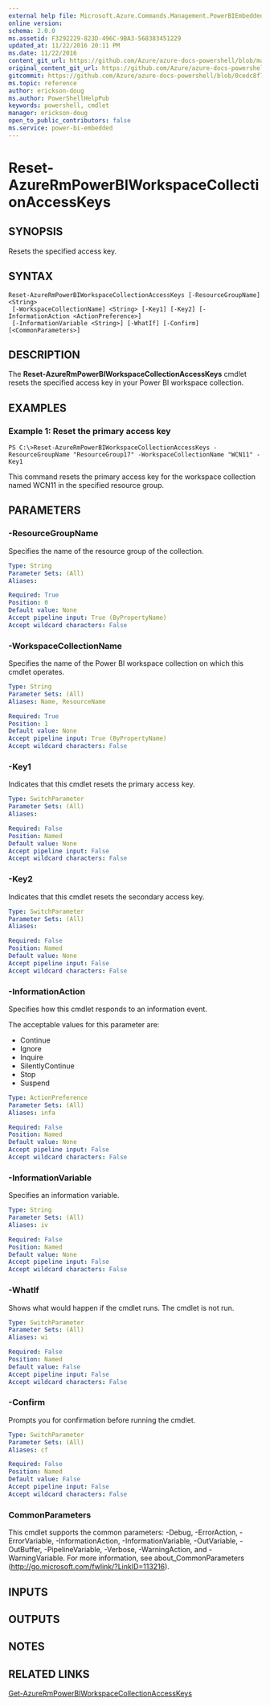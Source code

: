 ```yaml
---
external help file: Microsoft.Azure.Commands.Management.PowerBIEmbedded.dll-Help.xml
online version:
schema: 2.0.0
ms.assetid: F3292229-823D-496C-9BA3-568383451229
updated_at: 11/22/2016 20:11 PM
ms.date: 11/22/2016
content_git_url: https://github.com/Azure/azure-docs-powershell/blob/master/azureps-cmdlets-docs/ResourceManager/AzureRM.PowerBIEmbedded/v2.1.0/Reset-AzureRmPowerBIWorkspaceCollectionAccessKeys.md
original_content_git_url: https://github.com/Azure/azure-docs-powershell/blob/master/azureps-cmdlets-docs/ResourceManager/AzureRM.PowerBIEmbedded/v2.1.0/Reset-AzureRmPowerBIWorkspaceCollectionAccessKeys.md
gitcommit: https://github.com/Azure/azure-docs-powershell/blob/0cedc8f73bc96cf5ac4c69144e17b3de601fd3cc
ms.topic: reference
author: erickson-doug
ms.author: PowerShellHelpPub
keywords: powershell, cmdlet
manager: erickson-doug
open_to_public_contributors: false
ms.service: power-bi-embedded
---
```


# Reset-AzureRmPowerBIWorkspaceCollectionAccessKeys

## SYNOPSIS
Resets the specified access key.

## SYNTAX

```
Reset-AzureRmPowerBIWorkspaceCollectionAccessKeys [-ResourceGroupName] <String>
 [-WorkspaceCollectionName] <String> [-Key1] [-Key2] [-InformationAction <ActionPreference>]
 [-InformationVariable <String>] [-WhatIf] [-Confirm] [<CommonParameters>]
```

## DESCRIPTION
The **Reset-AzureRmPowerBIWorkspaceCollectionAccessKeys** cmdlet resets the specified access key in your Power BI workspace collection.

## EXAMPLES

### Example 1: Reset the primary access key
```
PS C:\>Reset-AzureRmPowerBIWorkspaceCollectionAccessKeys -ResourceGroupName "ResourceGroup17" -WorkspaceCollectionName "WCN11" -Key1
```

This command resets the primary access key for the workspace collection named WCN11 in the specified resource group.

## PARAMETERS

### -ResourceGroupName
Specifies the name of the resource group of the collection.

```yaml
Type: String
Parameter Sets: (All)
Aliases: 

Required: True
Position: 0
Default value: None
Accept pipeline input: True (ByPropertyName)
Accept wildcard characters: False
```

### -WorkspaceCollectionName
Specifies the name of the Power BI workspace collection on which this cmdlet operates.

```yaml
Type: String
Parameter Sets: (All)
Aliases: Name, ResourceName

Required: True
Position: 1
Default value: None
Accept pipeline input: True (ByPropertyName)
Accept wildcard characters: False
```

### -Key1
Indicates that this cmdlet resets the primary access key.

```yaml
Type: SwitchParameter
Parameter Sets: (All)
Aliases: 

Required: False
Position: Named
Default value: None
Accept pipeline input: False
Accept wildcard characters: False
```

### -Key2
Indicates that this cmdlet resets the secondary access key.

```yaml
Type: SwitchParameter
Parameter Sets: (All)
Aliases: 

Required: False
Position: Named
Default value: None
Accept pipeline input: False
Accept wildcard characters: False
```

### -InformationAction
Specifies how this cmdlet responds to an information event.

The acceptable values for this parameter are:

- Continue
- Ignore
- Inquire
- SilentlyContinue
- Stop
- Suspend

```yaml
Type: ActionPreference
Parameter Sets: (All)
Aliases: infa

Required: False
Position: Named
Default value: None
Accept pipeline input: False
Accept wildcard characters: False
```

### -InformationVariable
Specifies an information variable.

```yaml
Type: String
Parameter Sets: (All)
Aliases: iv

Required: False
Position: Named
Default value: None
Accept pipeline input: False
Accept wildcard characters: False
```

### -WhatIf
Shows what would happen if the cmdlet runs.
The cmdlet is not run.

```yaml
Type: SwitchParameter
Parameter Sets: (All)
Aliases: wi

Required: False
Position: Named
Default value: False
Accept pipeline input: False
Accept wildcard characters: False
```

### -Confirm
Prompts you for confirmation before running the cmdlet.

```yaml
Type: SwitchParameter
Parameter Sets: (All)
Aliases: cf

Required: False
Position: Named
Default value: False
Accept pipeline input: False
Accept wildcard characters: False
```

### CommonParameters
This cmdlet supports the common parameters: -Debug, -ErrorAction, -ErrorVariable, -InformationAction, -InformationVariable, -OutVariable, -OutBuffer, -PipelineVariable, -Verbose, -WarningAction, and -WarningVariable. For more information, see about_CommonParameters (http://go.microsoft.com/fwlink/?LinkID=113216).

## INPUTS

## OUTPUTS

## NOTES

## RELATED LINKS

[Get-AzureRmPowerBIWorkspaceCollectionAccessKeys](./Get-AzureRmPowerBIWorkspaceCollectionAccessKeys.md)


